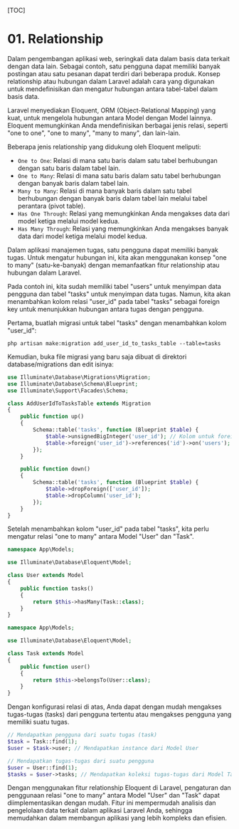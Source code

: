[TOC]

# <b>01.</b> Relationship

Dalam pengembangan aplikasi web, seringkali data dalam basis data terkait dengan data lain. Sebagai contoh, satu pengguna dapat memiliki banyak postingan atau satu pesanan dapat terdiri dari beberapa produk. Konsep relationship atau hubungan dalam Laravel adalah cara yang digunakan untuk mendefinisikan dan mengatur hubungan antara tabel-tabel dalam basis data.

Laravel menyediakan Eloquent, ORM (Object-Relational Mapping) yang kuat, untuk mengelola hubungan antara Model dengan Model lainnya. Eloquent memungkinkan Anda mendefinisikan berbagai jenis relasi, seperti "one to one", "one to many", "many to many", dan lain-lain.

Beberapa jenis relationship yang didukung oleh Eloquent meliputi:

- `One to One`: Relasi di mana satu baris dalam satu tabel berhubungan dengan satu baris dalam tabel lain.
- `One to Many`: Relasi di mana satu baris dalam satu tabel berhubungan dengan banyak baris dalam tabel lain.
- `Many to Many`: Relasi di mana banyak baris dalam satu tabel berhubungan dengan banyak baris dalam tabel lain melalui tabel perantara (pivot table).
- `Has One Through`: Relasi yang memungkinkan Anda mengakses data dari model ketiga melalui model kedua.
- `Has Many Through`: Relasi yang memungkinkan Anda mengakses banyak data dari model ketiga melalui model kedua.

Dalam aplikasi manajemen tugas, satu pengguna dapat memiliki banyak tugas. Untuk mengatur hubungan ini, kita akan menggunakan konsep "one to many" (satu-ke-banyak) dengan memanfaatkan fitur relationship atau hubungan dalam Laravel.

Pada contoh ini, kita sudah memiliki tabel "users" untuk menyimpan data pengguna dan tabel "tasks" untuk menyimpan data tugas. Namun, kita akan menambahkan kolom relasi "user_id" pada tabel "tasks" sebagai foreign key untuk menunjukkan hubungan antara tugas dengan pengguna.

Pertama, buatlah migrasi untuk tabel "tasks" dengan menambahkan kolom "user_id":
```
php artisan make:migration add_user_id_to_tasks_table --table=tasks
```

Kemudian, buka file migrasi yang baru saja dibuat di direktori database/migrations dan edit isinya:
```php
use Illuminate\Database\Migrations\Migration;
use Illuminate\Database\Schema\Blueprint;
use Illuminate\Support\Facades\Schema;

class AddUserIdToTasksTable extends Migration
{
    public function up()
    {
        Schema::table('tasks', function (Blueprint $table) {
            $table->unsignedBigInteger('user_id'); // Kolom untuk foreign key
            $table->foreign('user_id')->references('id')->on('users');
        });
    }

    public function down()
    {
        Schema::table('tasks', function (Blueprint $table) {
            $table->dropForeign(['user_id']);
            $table->dropColumn('user_id');
        });
    }
}
```

Setelah menambahkan kolom "user_id" pada tabel "tasks", kita perlu mengatur relasi "one to many" antara Model "User" dan "Task".
```php
namespace App\Models;

use Illuminate\Database\Eloquent\Model;

class User extends Model
{
    public function tasks()
    {
        return $this->hasMany(Task::class);
    }
}
```

```php
namespace App\Models;

use Illuminate\Database\Eloquent\Model;

class Task extends Model
{
    public function user()
    {
        return $this->belongsTo(User::class);
    }
}
```

Dengan konfigurasi relasi di atas, Anda dapat dengan mudah mengakses tugas-tugas (tasks) dari pengguna tertentu atau mengakses pengguna yang memiliki suatu tugas.
```php
// Mendapatkan pengguna dari suatu tugas (task)
$task = Task::find(1);
$user = $task->user; // Mendapatkan instance dari Model User

// Mendapatkan tugas-tugas dari suatu pengguna
$user = User::find(1);
$tasks = $user->tasks; // Mendapatkan koleksi tugas-tugas dari Model Task
```

Dengan menggunakan fitur relationship Eloquent di Laravel, pengaturan dan penggunaan relasi "one to many" antara Model "User" dan "Task" dapat diimplementasikan dengan mudah. Fitur ini mempermudah analisis dan pengelolaan data terkait dalam aplikasi Laravel Anda, sehingga memudahkan dalam membangun aplikasi yang lebih kompleks dan efisien.
